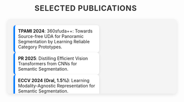 <html lang="en">
<head>
  <meta charset="UTF-8">
  <meta name="viewport" content="width=device-width, initial-scale=1.0">
  <style>
    /* 滚动窗口容器样式 */
    .scroll-container {
      width: 100%;
      max-width: 800px; /* 最大宽度 */
      height: 200px;  /* 容器的高度 */
      overflow-x: auto;  /* 水平滚动 */
      padding: 20px;
      background-color: #f4f4f4;
      border-radius: 10px;
      box-shadow: 0 4px 12px rgba(0, 0, 0, 0.1);
    }

    /* 内部内容容器 */
    .publication-list {
      display: flex;
      gap: 40px;  /* 项目之间的间距 */
      align-items: center;
      flex-wrap: nowrap;  /* 防止换行 */
    }

    /* 单个出版物样式 */
    .publication-item {
      padding: 10px;
      background-color: #ffffff;
      border-radius: 8px;
      border-left: 5px solid #007bff;  /* 蓝色边框 */
      box-shadow: 0 2px 8px rgba(0, 0, 0, 0.1);
      width: 250px;  /* 固定宽度 */
      transition: transform 0.3s ease;
    }

    /* 鼠标悬停时的效果 */
    .publication-item:hover {
      background-color: #e3f2fd;
      transform: translateY(-5px);  /* 轻微的上移效果 */
    }

    /* 标题样式 */
    h3 {
      font-size: 24px;
      color: #333;
      margin-bottom: 20px;
      text-align: center;
      text-transform: uppercase;
      letter-spacing: 1px;
    }
  </style>
</head>
<body>

  <h3>Selected Publications</h3>
  <div class="scroll-container">
    <div class="publication-list">
      <div class="publication-item">
        <strong>TPAMI 2024</strong>: 360sfuda++: Towards Source-free UDA for Panoramic Segmentation by Learning Reliable Category Prototypes.
      </div>
      <div class="publication-item">
        <strong>PR 2025</strong>: Distilling Efficient Vision Transformers from CNNs for Semantic Segmentation.
      </div>
      <div class="publication-item">
        <strong>ECCV 2024 (Oral, 1.5%)</strong>: Learning Modality-Agnostic Representation for Semantic Segmentation.
      </div>
      <div class="publication-item">
        <strong>ECCV 2024</strong>: Centering the Value of Every Modality: Towards Efficient and Resilient Modality-Agnostic Semantic Segmentation.
      </div>
      <div class="publication-item">
        <strong>CVPR 2024</strong>: EventDance: Unsupervised Source-Free Cross-Modal Adaptation for Event-Based Object Recognition.
      </div>
      <div class="publication-item">
        <strong>CVPR 2024</strong>: Semantics, Distortion, and Style Matter: Towards Source-Free UDA for Panoramic Segmentation.
      </div>
      <div class="publication-item">
        <strong>ICRA 2024</strong>: Transformer-CNN Cohort: Semi-Supervised Semantic Segmentation by the Best of Both Students.
      </div>
      <div class="publication-item">
        <strong>ICCV 2023</strong>: Look at the Neighbor: Distortion-Aware Unsupervised Domain Adaptation for Panoramic Semantic Segmentation.
      </div>
      <div class="publication-item">
        <strong>CVPR 2023</strong>: Both Style and Distortion Matter: Dual-Path Unsupervised Domain Adaptation for Panoramic Semantic Segmentation.
      </div>
    </div>
  </div>

</body>
</html>
